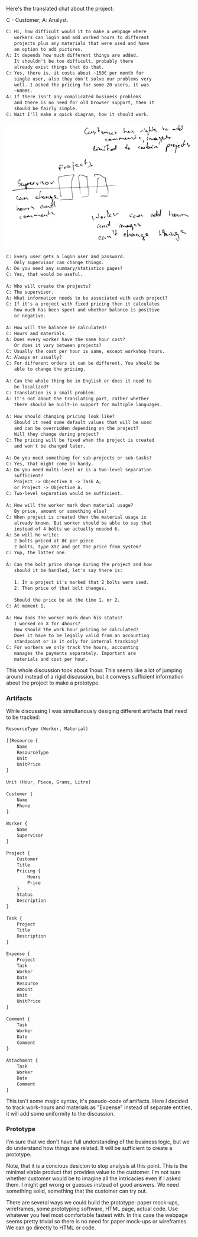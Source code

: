 Here's the translated chat about the project:

C - Customer; A: Analyst.

```
C: Hi, how difficult would it to make a webpage where
   workers can login and add worked hours to different
   projects plus any materials that were used and have
   an option to add pictures.
A: It depends how much different things are added.
   It shouldn't be too difficult, probably there
   already exist things that do that.
C: Yes, there is, it costs about ~150€ per month for
   single user, also they don't solve our problems very
   well. I asked the pricing for some 20 users, it was
   ~6000€.
A: If there isn't any complicated business problems
   and there is no need for old browser support, then it
   should be fairly simple.
C: Wait I'll make a quick diagram, how it should work.
```

![Project sketch](programming/timeclock/images/project-sketch.png)

```
C: Every user gets a login user and password.
   Only supervisor can change things.
A: Do you need any summary/statistics pages?
C: Yes, that would be useful.

A: Who will create the projects?
C: The supervisor.
A: What information needs to be associated with each project?
C: If it's a project with fixed pricing then it calculates
   how much has been spent and whether balance is positive
   or negative.

A: How will the balance be calculated?
C: Hours and materials.
A: Does every worker have the same hour cost?
   Or does it vary between projects?
C: Usually the cost per hour is same, except workshop hours.
A: Always or usually?
C: For different orders it can be different. You should be
   able to change the pricing.

A: Can the whole thing be in English or does it need to
   be localized?
C: Translation is a small problem.
A: It's not about the translating part, rather whether
   there should be built-in support for multiple languages.

A: How should changing pricing look like?
   Should it need some default values that will be used
   and can be overridden depending on the project?
   Will they change during project?
C: The pricing will be fixed when the project is created
   and won't be changed later.

A: Do you need something for sub-projects or sub-tasks?
C: Yes, that might come in handy.
A: Do you need multi-level or is a two-level separation
   sufficient?
   Project -> Objective X -> Task A;
   or Project -> Objective A.
C: Two-level separation would be sufficient.

A: How will the worker mark down material usage?
   By price, amount or something else?
C: When project is created then the material usage is
   already known. But worker should be able to say that
   instead of 4 bolts we actually needed 6.
A: So will he write:
   2 bolts priced at 8€ per piece
   2 bolts, type XYZ and get the price from system?
C: Yup, the latter one.

A: Can the bolt price change during the project and how
   should it be handled, let's say there is:

   1. In a project it's marked that 2 bolts were used.
   2. Then price of that bolt changes.

   Should the price be at the time 1. or 2.
C: At moment 1.

A: How does the worker mark down his status?
   I worked on X for 4hours?
   How should the work hour pricing be calculated?
   Does it have to be legally valid from an accounting
   standpoint or is it only for internal tracking?
C: For workers we only track the hours, accounting
   manages the payments separately. Important are
   materials and cost per hour.
```

This whole discussion took about 1hour. This seems like
a lot of jumping around instead of a rigid discussion, but
it conveys sufficient information about the project to
make a prototype.

### Artifacts

While discussing I was simultanously desiging different
artifacts that need to be tracked:

```
ResourceType (Worker, Material)

[]Resource {
	Name
	ResourceType
	Unit
	UnitPrice
}

Unit (Hour, Piece, Grams, Litre)

Customer {
	Name
	Phone
}

Worker {
	Name
	Supervisor
}

Project {
	Customer
	Title
	Pricing {
		Hours
		Price
	}
	Status
	Description
}

Task {
	Project
	Title
	Description
}

Expense {
	Project
	Task
	Worker
	Date
	Resource
	Amount
	Unit
	UnitPrice
}

Comment {
	Task
	Worker
	Date
	Comment
}

Attachment {
	Task
	Worker
	Date
	Comment
}
```

This isn't some magic syntax, it's pseudo-code of artifacts.
Here I decided to track work-hours and materials as "Expense"
instead of separate entities, it will add some uniformity to the discussion.

### Prototype

I'm sure that we don't have full understanding of the business logic,
but we do understand how things are related. It will be sufficient to create
a prototype.

Note, that it is a concious desicion to stop analysis at this point.
This is the minimal viable product that provides value to the customer.
I'm not sure whether customer would be to imagine all the intricacies
even if I asked them. I might get wrong or guesses instead of good answers.
We need something solid, something that the customer can try out.

There are several ways we could build the prototype: paper mock-ups, wireframes,
some prototyping software, HTML page, actual code.
Use whatever you feel most comfortable fastest with.
In this case the webpage seems pretty trivial so there is no need for paper
mock-ups or wireframes. We can go directly to HTML or code.